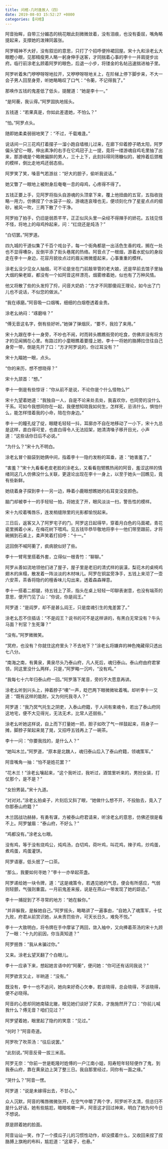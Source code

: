 ```yaml
---
title: 问棺-几时逢故人（四）
date: 2019-08-03 15:52:27 +0800
categories: [问棺]
---
```


阿音抬眸，自带三分媚态的桃花眼此刻微微敛着，没有泪痕，也没有委屈，嘴角略提起来，支撑她的泼辣同嚣张。

阿罗精神不大好，没有叙旧的意思，只打了个招呼便拎裙回屋。宋十九和涂老幺大眼瞪小眼，见那精瘦男人略一躬身伸手送客，才同揣着心事的李十一并肩提步出府。临行前涂老幺顾着阿罗的眼色，后退一小步，将镂金的名帖迅速揣进袖子里。

阿罗听着朱门咿咿呀呀地拉开，又咿咿呀呀地关上，在阶梯上停下脚步来，不大一会子男人回至身旁，听她略略叹了口气：“令蘅，不记得我了。”

那唤作五钱的鬼差低了低头，提醒道：“她是李十一。”

“是阿蘅，我认得。”阿罗固执地摇头。

五钱道：“若果真是，你如此差遣她，不怕么？”

“怕。”阿罗点头。

随即她柔柔弱弱地笑了：“不过，千载难逢。”

说话间一只三花鸡打着摆子一溜小跑自墙根儿过来，在廊下仰着脖子晒太阳，阿罗偏头望它一眼，伸出素净的右手在它鸡冠子上一提，竟将一缕游魂自鸡毛里抽了出来，那游魂是个略微偏胖的男人，三十上下，此刻抖得同筛糠似的，被拎着后颈椎的模样，倒比走地鸡还弱态些。

阿罗笑了笑，嗓音气若游丝：“好大的胆子，偷听我说话。”

她又瞥了一眼地上被附身后奄奄一息的母鸡，心疼得不得了。

五钱正要上手，见阿罗将指头自游魂的头顶拿下来，覆上他扭曲的五官，五指收拢略一用力，仿佛捏了个水袋子一般，游魂连哀嚎也无，便顷刻化作了星星点点的细砂，被风一吹，三两下散了个干净。

阿罗拍了拍手，仍旧是弱质芊芊，正正似风头里一朵经不得辣手的娇花。五钱见怪不怪，将地上的母鸡拎起来，问：“红烧还是炖汤？”

“白切罢。”阿罗道。

四九城的干道似集了千百个戏台子，每一个街角都是一出活色生香的戏，搁在一处也不显得嘈杂，反倒平添了街头巷尾的热络。阿音点了一根烟，游着水蛇似的身段走在李十一身边，花容月貌妆点过的眉尖微微蹙起来，心事重重的模样。

涂老幺没少见女人抽烟，可不论是坐在门前敲旱管的老大娘，还是早前去馆子里抽大烟的柴老妪，都没有一个如阿音这样漂亮，烟雾缭着她，似也有了万种风情。

他又将散了些的头发捋了捋，问音大奶奶：“方才不同那傻阎王理论，如今出了门儿也不说话，不似您的做派。”

“我在琢磨。”阿音吸一口烟嘴，细细的白烟卷透着金贵。

涂老幺纳闷：“琢磨啥？”

“傅无音这名字，倒有些好听。”她弹了弹烟灰，“要不，我捡了来用。”

宋十九跟在李十一身旁，不吵也不闹，时而转头瞧瞧街旁的吃食，仿佛并没有将方才的见闻搁在心里。有路过的小童眼瞧着要撞上她，李十一将她的胳膊拉住往自己身旁一带，倒是先开了口：“方才阿罗说的，你过耳没有？”

宋十九瞄她一眼，点头。

“你的来历，想不想晓得？”

宋十九颔首：“想。”

李十一倒是有些惊讶：“你从前不是说，不论你是个什么怪物么?”

宋十九望着她道：“我独自一人，自是不论来处去处，我喜欢你，也同旁的没什么干系。可如今我想同你在一起，我便想知晓我如何生，怎样死，忌讳什么，惧怕什么，能怎样惜着我的小命，陪在你身边。”

李十一的瞳孔绽了绽，眼睫毛轻轻一抖，耳廓亦不自在地移动了一小下，宋十九总是这样，直白得可爱，也直白得令人无法招架，她清清嗓子移开目光，小声道：“这些话你日后不必说。”

“为什么？”宋十九不明白。

涂老幺冒个脑袋到她俩中间，指着李十一隐约发粉的耳垂，道：“她害羞了。”

“害羞？”宋十九看看老皮老脸的涂老幺，又看看抱臂瞧热闹的阿音，羞涩这样的情绪同这几人仿佛没什么关联，更遑论出现在李十一身上，以至于她头一回瞧见，竟有些新鲜。

她绕着身子探到李十一另一边，睁着小鹿眼想瞧她的右耳变没变颜色。

脑门却被李十一的手轻轻一拍，将她支了开，眼风淡淡一扫，警告性的模样。

宋十九咬着嘴唇乐，连发梢缝隙里的光影都愉悦起来。

三日后，返客又入了阿罗宅子的门。阿罗这日起得早，穿着月白色的马面裙，青花瓷里搁着小米，在梅花树下喂鸡。见五钱毕恭毕敬地将李十一他们带至跟前，才将碗搁到石桌上，柔声笑着打招呼：“十一。”

这回倒不喊阿蘅了，疯病貌似好了些。

李十一臂弯里搭着外套，立得似一根青竹：“聊聊。”

阿罗从善如流地领他们进了屋子，屋子里是老旧的清式样的装潢，梨花木的桌椅鸡翅木的床榻，散发着一阵淡淡的木材味儿。阿罗在铜盆旁净手，五钱上来沏了一壶六安茶，茶香将隐约的檀香味儿勾出来，透着森森禅意。

李十一搭着二郎腿，待五钱上了茶，指头在桌上轻轻一叩聊表谢意，也没有端茶的意思，便开门见了山：“你说，你是阎王。”

阿罗道：“是阎罗，却不是甚么阎王，只是度魂引生的鬼差罢了。”

涂老幺忍不住插话：“不是阎王？说书的可不是这样讲的，有黑白无常没有？牛头马面？判官？生死簿？”

“没有。”阿罗微微笑。

“冥府，也没有？你就住这府里头？不去地下？”涂老幺将嫌弃的神色掩藏得只透出七八分。

“南海之南，有黄泉，黄泉尽头乃泰山府，凡人死后，魂归泰山。泰山府由府君掌领，同这里没什么两样，只是，”阿罗略一沉吟，“没有鸡。”

“我每七十六年归泰山府一回。”阿罗落下尾音，旁的不大愿意再讲。

涂老幺听到兴头上，抻着脖子“噢”一声，眨巴两下眼微微呲着嘴。却听李十一又道：“既有这样的能耐，又为何托我寻人？”

阿罗道：“我乃冥气托生之阴吏，入泰山府籍，于人间有束魂令，若出了泰山府同这地宅，便不大见得光，无法无术，比常人还弱些。”

涂老幺听她这样说，自上而下打量她一把，胆子如吹了气一样鼓起来，将身子一摊，脚脖子架起来晃了晃，又招呼五钱再上了一碗茶。

李十一问：“你要我找的，是什么人？”

“她叫木兰。”阿罗道，“原本是北魏人，魂归泰山后入了泰山府籍，领魂策军。”

阿音嘴角一抽：“怕不是姓花罢？”

“花木兰！”涂老幺嚷起来，“这个我听过，我听过，酒馆里听来的，男扮女装，打仗那个，是不是？”

“女扮男装。”宋十九道。

“对对对。”涂老幺拍桌子，片刻后又斜了眼，“她做什么想不开，不投胎去，竟入了你那泰山府籍？”

木兰因战功赫赫，有勇有谋，方被泰山府君请来，听涂老幺的意思，仿佛还很是看不上。阿罗皱眉：“泰山府，不好么？”

“鸡都没有。”涂老幺乜眼。

没有鸡，等于没有烧鸡公，炖鸡汤，白切鸡，荷叶鸡，叫花鸡，辣子鸡，炒鸡蛋，煮鸡蛋，鸡蛋灌饼。

阿罗语塞，低头抿了一口茶。

“那么，我要如何寻她？”李十一亦举起茶盏。

阿罗递给她一块令牌，道：“这是魂策令，若遇见她的气息，便会有所感应，气弱则轻颤，气强则重震。一月前鬼差来报，说是在燕山一带发现了她的踪迹。”

李十一捕捉到了不寻常的地方：“她在躲你。”

“并非躲我，是躲她自己。”阿罗摇头，略略讲了一遍事由，“自她入了魂策军，十仗九败，府君从前赏识她，从未责罚些许，可天长日久，难免不悦。”

李十一大致明白，将令牌在手中摩挲了两回，敛入袖中，又向捧着茶汤的宋十九顾了一眼：“十九的前因，你当真知道？”

阿罗抿唇：“我从未骗过你。”

又来。涂老幺望天翻了个白眼儿。

李十一应承下来，想起她言语中的“阿蘅”，便问她：“你可还有话同我说？”

阿罗欲言又止，半晌道：“没有。”

既没有，李十一也不追问，她向来好奇心欠奉，若该晓得，总会晓得，不该晓得，便不必晓得。

阿音的心思却同她南辕北辙，眼见她们谈好了买卖，才施施然开了口：“你前儿喊我什么？傅无音？咱们见过？”

阿罗望着她，眼里起了隐约的笑意：“见过。”

“何时？”阿音奇道。

阿罗吹了吹茶汤：“往后说罢。”

“此刻说。”阿音反骨一拔三米高。

阿罗无奈：“你前一世是乾隆时姓傅的一户江南小姐，阳寿短年轻轻便作了鬼，到我泰山府，靠在黄泉边上哭了整三日。我自那里经过，同你有一面之缘。”

“哭什么？”阿音一愣。

阿罗道：“说是未嫁得出去，不甘心。”

众人沉默，阿音的嘴唇微微张开，在空气中嚼了两个字，阿罗听不太清，但总归不是什么好话，她有些尴尬，暗暗咳嗽一声，阿音这才回过神来，明白了她为何今日不想说。

原是顾着她的脸面。

阿音讪讪一笑，作了一个摸瓜子儿的习惯性动作，却没摸着什么，又收回来捏了捏胳膊上旗袍的布料，尴尬道：“这辈子，也悬。”

